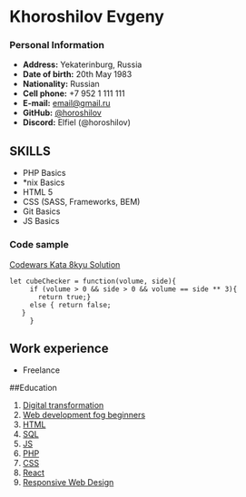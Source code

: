 # Khoroshilov Evgeny

### Personal Information

* **Address:** Yekaterinburg, Russia
* **Date of birth:** 20th May 1983
* **Nationality:** Russian
* **Cell phone:** +7 952 1 111 111
* **E-mail:** email@gmail.ru
* **GitHub:** [@horoshilov](https://github.com/horoshilov)
* **Discord:** Elfiel (@horoshilov)


## SKILLS

+ PHP Basics
+ *nix Basics
+ HTML 5
+ CSS (SASS, Frameworks, BEM)
+ Git Basics
+ JS Basics


### Code sample

[Codewars Kata 8kyu Solution](https://www.codewars.com/kata/reviews/58d24b99fcafd4a8fd001c1d/groups/63f69127a6e94b0001cbdc24)
```
let cubeChecker = function(volume, side){
     if (volume > 0 && side > 0 && volume == side ** 3){
       return true;}
     else { return false;
   }
     }
```

## Work experience

- Freelance

##Education

1. [Digital transformation](https://stepik.org/cert/1704176)
2. [Web development fog beginners](https://stepik.org/cert/1143487)
3. [HTML](https://www.sololearn.com/certificates/CT-WLOG5IRI)
4. [SQL](https://www.sololearn.com/certificates/CT-TNVIOJNG)
5. [JS](https://www.sololearn.com/certificates/CT-HBMGREI7)
6. [PHP](https://www.sololearn.com/certificates/CT-HI9FXTUV)
7. [CSS](https://www.sololearn.com/certificates/CT-0BUAVLDX)
8. [React](https://www.sololearn.com/certificates/CT-GODTCOEL)
9. [Responsive Web Design](https://www.sololearn.com/certificates/CT-EGGVARKB)
